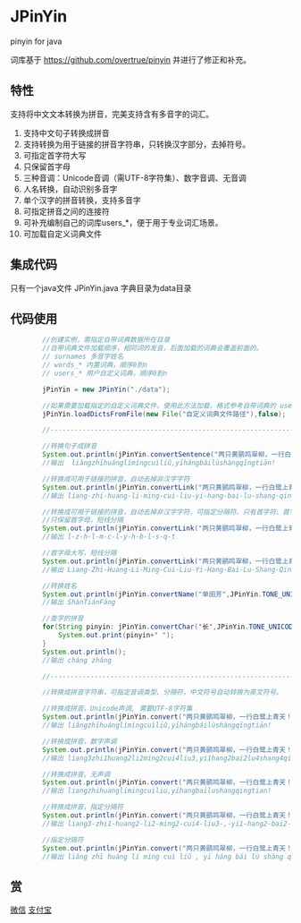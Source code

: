 # JPinYin
pinyin for java

词库基于 https://github.com/overtrue/pinyin 并进行了修正和补充。

## 特性 ##
支持将中文文本转换为拼音，完美支持含有多音字的词汇。

1. 支持中文句子转换成拼音
2. 支持转换为用于链接的拼音字符串，只转换汉字部分，去掉符号。
3. 可指定首字符大写
4. 只保留首字母
5. 三种音调：Unicode音调（需UTF-8字符集）、数字音调、无音调
6. 人名转换，自动识别多音字
7. 单个汉字的拼音转换，支持多音字
8. 可指定拼音之间的连接符
9. 可补充编制自己的词库users_*，便于用于专业词汇场景。
10. 可加载自定义词典文件

## 集成代码 ##
只有一个java文件 JPinYin.java
字典目录为data目录

## 代码使用 ##
```java
        //创建实例，需指定自带词典数据所在目录
        //自带词典文件加载顺序，相同词的发音，后面加载的词典会覆盖前面的。
        // surnames 多音字姓名
        // words_* 内置词典，顺序0到n
        // users_* 用户自定义词典，顺序0到n

        jPinYin = new JPinYin("./data");

        //如果需要加载指定的自定义词典文件，使用此方法加载，格式参考自带词典的 users_0
        jPinYin.loadDictsFromFile(new File("自定义词典文件路径"),false);

        //------------------------------------------------------------------------------------

        //转换句子成拼音
        System.out.println(jPinYin.convertSentence("两只黄鹂鸣翠柳，一行白鹭上青天！",JPinYin.TONE_UNICODE));
        //输出  liǎngzhīhuánglímíngcuìliǔ,yīhángbáilùshàngqīngtiān!

        //转换成可用于链接的拼音，自动去掉非汉字字符
        System.out.println(jPinYin.convertLink("两只黄鹂鸣翠柳，一行白鹭上青天！"));
        //输出 liang-zhi-huang-li-ming-cui-liu-yi-hang-bai-lu-shang-qing-tian

        //转换成可用于链接的拼音，自动去掉非汉字字符，可指定分隔符、只有首字符、首字母大写
        //只保留首字母，短线分隔
        System.out.println(jPinYin.convertLink("两只黄鹂鸣翠柳，一行白鹭上青天！","-",true,false));
        //输出 l-z-h-l-m-c-l-y-h-b-l-s-q-t

        //首字母大写，短线分隔
        System.out.println(jPinYin.convertLink("两只黄鹂鸣翠柳，一行白鹭上青天！","-",false,true));
        //输出 Liang-Zhi-Huang-Li-Ming-Cui-Liu-Yi-Hang-Bai-Lu-Shang-Qing-Tian

        //转换姓名
        System.out.println(jPinYin.convertName("单田芳",JPinYin.TONE_UNICODE));
        //输出 ShànTiánFāng

        //查字的拼音
        for(String pinyin: jPinYin.convertChar('长',JPinYin.TONE_UNICODE)) {
            System.out.print(pinyin+" ");
        }
        System.out.println();
        //输出 cháng zhǎng

        //------------------------------------------------------------------------------------

        //转换成拼音字符串，可指定音调类型、分隔符，中文符号自动转换为英文符号。

        //转换成拼音，Unicode声调, 需要UTF-8字符集
        System.out.println(jPinYin.convert("两只黄鹂鸣翠柳，一行白鹭上青天！",JPinYin.TONE_UNICODE,""));
        //输出 liǎngzhīhuánglímíngcuìliǔ,yīhángbáilùshàngqīngtiān!

        //转换成拼音，数字声调
        System.out.println(jPinYin.convert("两只黄鹂鸣翠柳，一行白鹭上青天！",JPinYin.TONE_NUMBER,""));
        //输出 liang3zhi1huang2li2ming2cui4liu3,yi1hang2bai2lu4shang4qing1tian1!

        //转换成拼音，无声调
        System.out.println(jPinYin.convert("两只黄鹂鸣翠柳，一行白鹭上青天！",JPinYin.TONE_NONE,""));
        //输出 liangzhihuanglimingcuiliu,yihangbailushangqingtian!

        //转换成拼音，指定分隔符
        System.out.println(jPinYin.convert("两只黄鹂鸣翠柳，一行白鹭上青天！",JPinYin.TONE_NUMBER,"-"));
        //输出 liang3-zhi1-huang2-li2-ming2-cui4-liu3-,-yi1-hang2-bai2-lu4-shang4-qing1-tian1-!

        //指定分隔符
        System.out.println(jPinYin.convert("两只黄鹂鸣翠柳，一行白鹭上青天！",JPinYin.TONE_UNICODE," "));
        //输出 liǎng zhī huáng lí míng cuì liǔ , yī háng bái lù shàng qīng tiān !


```

## 赏 ##
[微信](https://github.com/KyleTang/kyletang.github.io/blob/master/images/shoukuan_weixin.jpg?raw=true)
[支付宝](https://github.com/KyleTang/kyletang.github.io/blob/master/images/shoukuan_zhifubao.jpg?raw=true)
